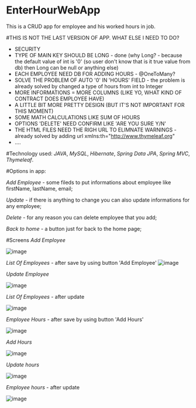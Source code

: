 # EnterHourWebApp
This is a CRUD app for employee and his worked hours in job.

#THIS IS NOT THE LAST VERSION OF APP.
WHAT ELSE I NEED TO DO?
- SECURITY
- TYPE OF MAIN KEY SHOULD BE LONG - done (why Long? - because the default value of int is '0' (so user don't know that is it true value from db) then Long can be null or anything else)
- EACH EMPLOYEE NEED DB FOR ADDING HOURS - @OneToMany?
- SOLVE THE PROBLEM OF AUTO '0' IN 'HOURS' FIELD - the problem is already solved by changed a type of hours from int to Integer
- MORE INFORMATIONS = MORE COLUMNS (LIKE YO, WHAT KIND OF CONTRACT DOES EMPLOYEE HAVE)
- A LITTLE BIT MORE PRETTY DESIGN (BUT IT'S NOT IMPORTANT FOR THIS MOMENT)
- SOME MATH CALCULATIONS LIKE SUM OF HOURS
- OPTIONS 'DELETE' NEED CONFIRM LIKE 'ARE YOU SURE Y/N'
- THE HTML FILES NEED THE RIGH URL TO ELIMNATE WARNINGS - already solved by adding url xmlns:th="http://www.thymeleaf.org"
- ....

#Technology used:
 *JAVA*,
 *MySQL*,
 *Hibernate*,
 *Spring Data JPA*,
 *Spring MVC*,
 *Thymeleaf*.

#Options in app:

  *Add Employee* - some fileds to put informations about employee like firstName, lastName, email;
  
  *Update* - if there is anything to change you can also update informations for any employee;
  
  *Delete* - for any reason you can delete employee that you add; 
  
  *Back to home* - a button just for back to the home page;
  
#Screens
  *Add Employee*
  
![image](https://user-images.githubusercontent.com/80509103/125859105-67e8aba8-da55-4171-8be2-0e4dc7a42d8a.png)

  *List Of Employees* - after save by using button 'Add Employee'
![image](https://user-images.githubusercontent.com/80509103/125859269-47cfa80e-8b04-4899-8ac6-15665e31fe3d.png)

  *Update Employee*
  
 ![image](https://user-images.githubusercontent.com/80509103/125859354-235f25fc-c00d-438a-8873-0eb79fbd88b1.png)

  *List Of Employees* - after update
  
  ![image](https://user-images.githubusercontent.com/80509103/125859608-de824123-b209-4c35-8b9c-2e2b8d2f9d3f.png)

  *Employee Hours* - after save by using button 'Add Hours'
  
  ![image](https://user-images.githubusercontent.com/80509103/125999191-ebf79af0-da46-4dcf-b45d-2b77bf4c3f60.png)
  
  *Add Hours*
  
  ![image](https://user-images.githubusercontent.com/80509103/125999074-29755fc2-80f1-4346-8994-835a7be2f8fb.png)

  *Update hours*
  
  ![image](https://user-images.githubusercontent.com/80509103/125999326-d8c3954e-4df5-454b-b07a-6931c29385a4.png)
  
  *Employee hours* - after update
  
  ![image](https://user-images.githubusercontent.com/80509103/125999715-631bb968-1bf5-453a-b322-3e5cbe28a038.png)

  






